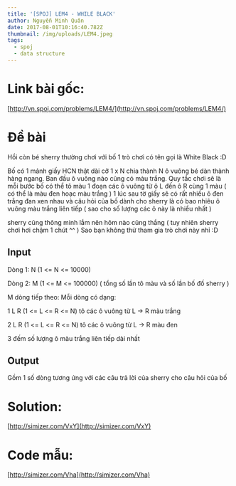```yaml
---
title: '[SPOJ] LEM4 - WHILE BLACK'
author: Nguyễn Minh Quân
date: 2017-08-01T10:16:40.782Z
thumbnail: /img/uploads/LEM4.jpeg
tags:
  - spoj
  - data structure
---
```

# Link bài gốc:

[http://vn.spoj.com/problems/LEM4/](http://vn.spoj.com/problems/LEM4/)

# Đề bài

Hồi còn bé sherry thường chơi với bố 1 trò chơi có tên gọi là White Black :D

Bố có 1 mảnh giấy HCN thật dài cỡ 1 x N chia thành N ô vuông bé dàn thành hàng ngang. Ban đầu ô vuông nào cũng có màu trắng. Quy tắc chơi sẽ là mỗi bước bố có thể tô màu 1 đoạn các ô vuông từ ô L đến ô R cùng 1 màu ( có thể là màu đen hoạc màu trắng ) 1 lúc sau tờ giấy sẽ có rất nhiều ô đen trắng đan xen nhau và câu hỏi của bố dành cho sherry là có bao nhiêu ô vuông màu trắng liên tiếp ( sao cho số lượng các ô này là nhiều nhất )

sherry cũng thông minh lắm nên hôm nào cũng thắng ( tuy nhiên sherry chơi hơi chậm 1 chút ^^ ) Sao bạn không thử tham gia trò chơi này nhỉ :D

## Input

Dòng 1: N (1 <= N <= 10000)

Dòng 2: M (1 <= M <= 100000) ( tổng số lần tô màu và số lần bố đố sherry )

M dòng tiếp theo: Mỗi dòng có dạng:

1 L R (1 <= L <= R <= N) tô các ô vuông từ L -> R màu trắng

2 L R (1 <= L <= R <= N) tô các ô vuông từ L -> R màu đen

3 đếm số lượng ô màu trắng liên tiếp dài nhất

## Output

Gồm 1 số dòng tương ứng với các câu trả lời của sherry cho câu hỏi của bố

# Solution: 

[http://simizer.com/VxY](http://simizer.com/VxY)

# Code mẫu:

[http://simizer.com/Vha](http://simizer.com/Vha)
